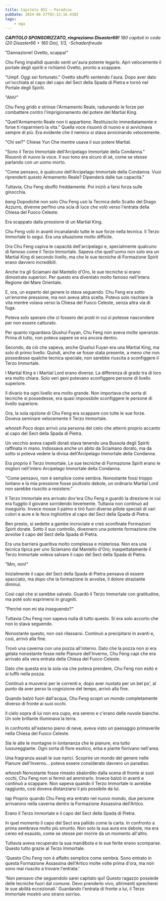 ```yaml
---
title: Capitolo 852 – Paradiso
pubDate: 2024-06-27T02:13:16.438Z
tags:
    - mga
---
```


<em><strong>CAPITOLO SPONSORIZZATO, ringraziamo Disaster66!</strong>
180 capitoli in coda (20 Disaster66 + 160 Dio), 1/3,
-Schadenfreude</em>


"Dannazione! Ovetto, scappa!"


Chu Feng impallidì quando sentì un'aura potente legarlo. Aprì velocemente il portale degli spiriti e richiamò Ovetto, pronto a scappare.


"Umpf. Oggi sei fortunato." Ovetto sbuffò sentendo l'aura. Dopo aver dato un'occhiata al capo del capo del Sect della Spada di Pietra e tornò nel Portale degli Spiriti.


"Ahh!"


Chu Feng gridò e strinse l'Armamento Reale, radunando le forze per combattere contro l'imprigionamento del potere del Martial King.


"Quell'Armamento Reale non ti appartiene. Restituiscilo immediatamente e forse ti risparmierò la vita." Quella voce risuonò di nuovo e si avvicinava sempre di più. Era evidente che il nemico si stava avvicinando velocemente.


"Chi sei?" Chiese Yun Che mentre usava il suo potere Martial.


"Sono il Terzo Immortale dell'Arcipelago Immortale della Condanna." Risuonò di nuovo la voce. Il suo tono era sicuro di sé, come se stesse parlando con un uomo morto.


"Come pensavo, è qualcuno dell'Arcipelago Immortale della Condanna. Vuoi riprenderti questo Armamento Reale? Dipenderà dalle tue capacità."


Tuttavia, Chu Feng sbuffò freddamente. Poi iniziò a farsi forza sulle ginocchia.


*bang* Dopodiché non solo Chu Feng usò la Tecnica dello Scatto del Drago Azzurro, divenne perfino una scia di luce che volò verso l'entrata della Chiesa del Fuoco Celeste.


Era scappato dalla pressione di un Martial King.


Chu Feng volò in avanti incanalando tutte le sue forze nella tecnica. Il Terzo Immortale lo seguì. Era una situazione molto difficile.


Ora Chu Feng capiva le capacità dell'arcipelago e, specialmente qualcuno di famoso come il Terzo Immortale. Sapeva che quell'uomo non solo era un Martial King di secondo livello, ma che le sue tecniche di Formazione Spirit erano davvero incredibili.


Anche tra gli Sciamani dal Mantello d'Oro, le sue tecniche si erano dimostrate superiori. Per questo era diventato molto famoso nell'intera Regione del Mare Orientale.


E, ora, un esperto del genere lo stava seguendo. Chu Feng era sotto un'enorme pressione, ma non aveva altra scelta. Poteva solo rischiare la vita mentre volava verso la Chiesa del Fuoco Celeste, senza altra via di fuga.


Poteva solo sperare che ci fossero dei posti in cui si potesse nascondere per non essere catturato.


Per quanto riguardava Qiushui Fuyan, Chu Feng non aveva molte speranze. Prima di tutto, non poteva sapere se era ancora dentro.


Secondo, da ciò che sapeva, anche Qiushui Fuyan era una Martial King, ma solo di primo livello. Quindi, anche se fosse stata presente, a meno che non possedesse qualche tecnica speciale, non sarebbe riuscita a sconfiggere il Terzo Immortale.


I Martial King e i Martial Lord erano diverse. La differenza di grado tra di loro era molto chiara. Solo veri geni potevano sconfiggere persone di livello superiore.


Il divario tra ogni livello era molto grande. Non importava che sorta di tecniche si possedesse, era quasi impossibile sconfiggere le persone di livello superiore.


Ora, la sola opzione di Chu Feng era scappare con tutte le sue forze. Doveva seminare velocemente il Terzo Immortale.


*whoosh* Poco dopo arrivò una persona del cielo che atterrò proprio accanto al capo del Sect della Spada di Pietra.


Un vecchio aveva capelli dorati stava tenendo una Bussola degli Spiriti raffinata in mano. Indossava anche un abito da Sciamano dorato, ma da sotto si poteva vedere la divisa dell'Arcipelago Immortale della Condanna.


Era proprio il Terzo Immortale. Le sue tecniche di Formazione Spirit erano le migliori nell'intero Arcipelago Immortale della Condanna.


"Come pensavo, non è semplice come sembra. Nonostante fossi troppo lontano e la mia pressione fosse piuttosto debole, un ordinario Martial Lord non sarebbe riuscito a resistere."


Il Terzo Immortale era arrivato dov'era Chu Feng e guardò la direzione in cui era fuggito il giovane sorridendo lievemente. Tuttavia non continuò ad inseguirlo. Invece mosse il palmo e tirò fuori diverse pillole speciali di vari colori e aure e le fece inghiottire al capo del Sect della Spada di Pietra.


Ben presto, si sedette a gambe incrociate e creò sconfinate Formazioni Spirit dorate. Sotto il suo controllo, divennero una potente formazione che avvolse il capo del Sect della Spada di Pietra.


Era una barriera guaritiva molto complessa e misteriosa. Non era una tecnica tipica per uno Sciamano dal Mantello d'Oro; inaspettatamente il Terzo Immortale voleva salvare il capo del Sect della Spada di Pietra.


"Mm, mm!"


Inizialmente il capo del Sect della Spada di Pietra pensava di essere spacciato, ma dopo che la formazione lo avvolse, il dolore straziante diminuì.


Così capì che si sarebbe salvato. Guardò il Terzo Immortale con gratitudine, ma poté solo esprimersi in grugniti.


"Perché non mi sta inseguendo?"


Tuttavia Chu Feng non sapeva nulla di tutto questo. Si era solo accorto che non lo stava seguendo.


Nonostante questo, non osò rilassarsi. Continuò a precipitarsi in avanti e, così, arrivò alla fine.


Trovò una caverna con una pozza all'interno. Dato che la pozza non si era gelata nonostante fosse nelle Pianure dell'Inverno, Chu Feng capì che era arrivato alla vera entrata della Chiesa del Fuoco Celeste.


Dato che questa era la sola via che poteva prendere, Chu Feng non esitò e si tuffò nella pozza.


Continuò a muoversi per le correnti e, dopo aver nuotato per un bel po', al punto da aver perso la cognizione del tempo, arrivò alla fine.


Quando balzò fuori dall'acqua, Chu Feng scoprì un mondo completamente diverso di fronte ai suoi occhi.


Il cielo sopra di lui non era cupo, era sereno e c'erano delle nuvole bianche. Un sole brillante illuminava la terra.


In confronto all'esterno pieno di neve, aveva visto un paesaggio primaverile nella Chiesa del Fuoco Celeste.


Sia le alte le montagne in lontananza che le pianure, era tutto lussureggiante. Ogni sorta di fiore esotico, erba e piante fiorivano nell'area.


Una fragranza assalì le sue narici. Scoprire un mondo del genere nelle Pianure dell'Inverno... poteva essere considerato davvero un paradiso.


*whoosh* Nonostante fosse rimasto sbalordito dalla scena di fronte ai suoi occhi, Chu Feng non si fermò ad ammirarlo. Invece balzò in avanti e continuò a scappare. Non sapeva quando il Terzo Immortale lo avrebbe raggiunto, così doveva distanziarsi il più possibile da lui.


*tap* Proprio quando Chu Feng era entrato nel nuovo mondo, due persone arrivarono nella caverna dentro la Formazione Assassina dell'Artico.


Erano il Terzo Immortale e il capo del Sect della Spada di Pietra.


In quel momento il capo del Sect era pallido come la carta. In confronto a prima sembrava molto più smunto. Non solo la sua aura era debole, ma era cereo ed esausto, come se stesse per morire da un momento all'altro.


Tuttavia aveva recuperato la sua mandibola e le sue ferite erano scomparse. Questo tutto grazie al Terzo Immortale.


'Questo Chu Feng non è affatto semplice come sembra. Sono entrato in questa Formazione Assassina dell'Artico molte volte prima d'ora, ma non sono mai riuscito a trovare l'entrata.'


'Non pensavo che seguendolo sarei capitato qui! Questo ragazzo possiede delle tecniche fuori dal comune. Devo prenderlo vivo, altrimenti sprecherei le sue abilità eccezionali.' Guardando l'entrata di fronte a lui, il Terzo Immortale mostrò uno strano sorriso.
